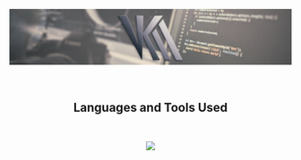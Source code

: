 ![Vik's Team Profile Generator Usage Example Video](src/vkm-header-banner-img-ver1.0.png)

<br />

<p>
<h2 align="center"> Languages and Tools Used</h2>
</p>

<br />


<p align="center">
  <a href="https://skillicons.dev">
    <img src="https://skillicons.dev/icons?i=react,js,html,css,express,jquery,mysql,mongodb,nodejs,git,bootstrap,ps,ai,ae,pr,vscode" />
  </a>
</p>
